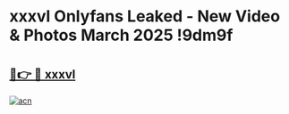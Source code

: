 # xxxvl Onlyfans Leaked - New Video & Photos March 2025 !9dm9f

# <h2><a href="https://k69v2m.iuczelnia.edu.pl?title=xxxvl&ref=9dm9f">🔗👉 🔴 xxxvl</a></h2>

[![acn](https://github.com/user-attachments/assets/0f9c940e-d8b0-45ae-aac7-cd30a18b3e1c)](https://k69v2m.iuczelnia.edu.pl?title=xxxvl&ref=9dm9f)

